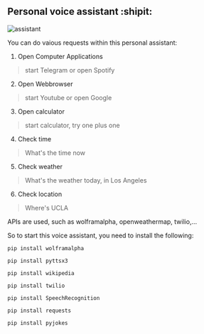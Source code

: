 ## Personal voice assistant :shipit:
![assistant](https://user-images.githubusercontent.com/83828631/147865418-ab5a6904-daf1-4750-83ea-c50efbd28628.jpeg)

You can do vaious requests within this personal assistant:

1. Open Computer Applications
> start Telegram or open Spotify
2. Open Webbrowser
> start Youtube or open Google
3. Open calculator 
> start calculator, try one plus one
4. Check time
> What's the time now
5. Check weather
> What's the weather today, in Los Angeles
6. Check location
> Where's UCLA


APIs are used, such as wolframalpha, openweathermap, twilio,...

So to start this voice assistant, you need to install the following:
```
pip install wolframalpha
```
```
pip install pyttsx3
```
```
pip install wikipedia
```
```
pip install twilio
```
```
pip install SpeechRecognition
```
```
pip install requests
```
```
pip install pyjokes
```
